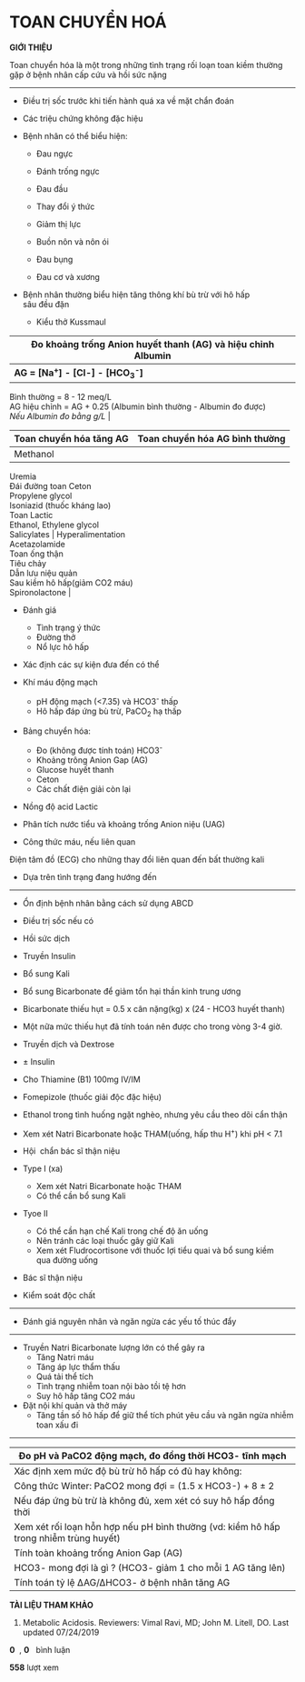 # TOAN CHUYỂN HOÁ
**GIỚI THIỆU**

Toan chuyển hóa là một trong những tình trạng rối loạn toan kiềm thường gặp ở bệnh nhân cấp cứu và hồi sức nặng

---

-   Điều trị sốc trước khi tiến hành quá xa về mặt chẩn đoán

-   Các triệu chứng không đặc hiệu
-   Bệnh nhân có thể biểu hiện:
    -   Đau ngực  
        
    -   Đánh trống ngực  
        
    -   Đau đầu  
        
    -   Thay đổi ý thức
    -   Giảm thị lực
    -   Buồn nôn và nôn ói
    -   Đau bụng  
        
    -   Đau cơ và xương  
        
-   Bệnh nhân thường biểu hiện tăng thông khí bù trừ với hô hấp sâu đều đặn
    -   Kiểu thở Kussmaul

| Đo khoảng trống Anion huyết thanh (AG) và hiệu chỉnh Albumin |
| --- |
| **AG = \[Na<sup>+</sup>\] - \[Cl-\] - \[HCO<sub>3</sub><sup>-</sup>\]**  
Bình thường = 8 - 12 meq/L  
AG hiệu chỉnh = AG + 0.25 (Albumin bình thường - Albumin đo được)  
*Nếu Albumin đo bằng g/L* |

| Toan chuyển hóa tăng AG | Toan chuyển hóa AG bình thường |
| --- | --- |
| Methanol  
Uremia  
Đái đường toan Ceton  
Propylene glycol  
Isoniazid (thuốc kháng lao)  
Toan Lactic  
Ethanol, Ethylene glycol  
Salicylates | Hyperalimentation  
Acetazolamide  
Toan ống thận  
Tiêu chảy  
Dẫn lưu niệu quản  
Sau kiềm hô hấp(giảm CO2 máu)  
Spironolactone |

-   Đánh giá
    -   Tình trạng ý thức
    -   Đường thở
    -   Nổ lực hô hấp
-   Xác định các sự kiện đưa đến có thể

-   Khí máu động mạch
    -   pH động mạch (<7.35) và HCO3<sup>-</sup> thấp
    -   Hô hấp đáp ứng bù trừ, PaCO<sub>2</sub> hạ thấp
-   Bảng chuyển hóa:
    -   Đo (không được tính toán) HCO3<sup>-</sup>
    -   Khoảng trông Anion Gap (AG)
    -   Glucose huyết thanh
    -   Ceton
    -   Các chất điện giải còn lại
-   Nồng độ acid Lactic
-   Phân tích nước tiểu và khoảng trống Anion niệu (UAG)
-   Công thức máu, nếu liên quan

Điện tâm đồ (ECG) cho những thay đổi liên quan đến bất thường kali

-   Dựa trên tình trạng đang hướng đến

---

-   Ổn định bệnh nhân bằng cách sử dụng ABCD
-   Điều trị sốc nếu có  
    

-   Hồi sức dịch
-   Truyền Insulin
-   Bổ sung Kali

-   Bổ sung Bicarbonate để giảm tổn hại thần kinh trung ương
-   Bicarbonate thiếu hụt = 0.5 x cân nặng(kg) x (24 - HCO3 huyết thanh)
-   Một nữa mức thiếu hụt đã tính toán nên được cho trong vòng 3-4 giờ.

-   Truyền dịch và Dextrose
-   ± Insulin
-   Cho Thiamine (B1) 100mg IV/IM

-   Fomepizole (thuốc giải độc đặc hiệu)
-   Ethanol trong tình huống ngặt nghèo, nhưng yêu cầu theo dõi cẩn thận

-   Xem xét Natri Bicarbonate hoặc THAM(uống, hấp thu H<sup>+</sup>) khi pH < 7.1

-   Hội  chẩn bác sĩ thận niệu
-   Type I (xa)
    -   Xem xét Natri Bicarbonate hoặc THAM
    -   Có thể cần bổ sung Kali
-   Tyoe II
    -   Có thể cần hạn chế Kali trong chế độ ăn uống
    -   Nên tránh các loại thuốc gây giữ Kali
    -   Xem xét Fludrocortisone với thuốc lợi tiểu quai và bổ sung kiềm qua đường uống

-   Bác sĩ thận niệu
-   Kiểm soát độc chất

---

-   Đánh giá nguyên nhân và ngăn ngừa các yếu tố thúc đẩy

---

-   Truyền Natri Bicarbonate lượng lớn có thể gây ra
    -   Tăng Natri máu
    -   Tăng áp lực thẩm thấu
    -   Quá tải thể tích
    -   Tình trạng nhiễm toan nội bào tồi tệ hơn
    -   Suy hô hấp tăng CO2 máu
-   Đặt nội khí quản và thở máy
    -   Tăng tần số hô hấp để giữ thể tích phút yêu cầu và ngăn ngừa nhiễm toan xấu đi

---

| Đo pH và PaCO2 động mạch, đo đồng thời HCO3- tĩnh mạch |
| --- |
| Xác định xem mức độ bù trừ hô hấp có đủ hay không: |
| Công thức Winter: PaCO2 mong đợi = (1.5 x HCO3-) + 8 ± 2 |
| Nếu đáp ứng bù trừ là không đủ, xem xét có suy hô hấp đồng thời |
| Xem xét rối loạn hỗn hợp nếu pH bình thường (vd: kiềm hô hấp trong nhiễm trùng huyết) |
| Tính toàn khoảng trống Anion Gap (AG) |
| HCO3- mong đợi là gì ? (HCO3- giảm 1 cho mỗi 1 AG tăng lên) |
| Tính toán tỷ lệ ∆AG/∆HCO3- ở bệnh nhân tăng AG |

**TÀI LIỆU THAM KHẢO**

1.  Metabolic Acidosis. Reviewers: Vimal Ravi, MD; John M. Litell, DO. Last updated 07/24/2019

**0**  , **0**   bình luận

**558** lượt xem